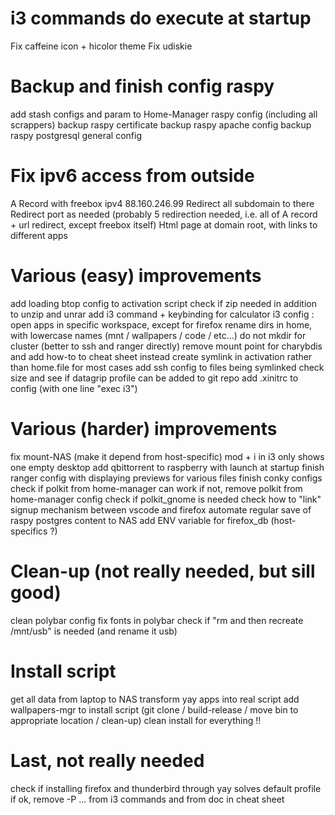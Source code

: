 # i3 commands do execute at startup
Fix caffeine icon + hicolor theme
Fix udiskie

# Backup and finish config raspy
add stash configs and param to Home-Manager raspy config (including all scrappers)
backup raspy certificate
backup raspy apache config
backup raspy postgresql general config

# Fix ipv6 access from outside
A Record with freebox ipv4 88.160.246.99
Redirect all subdomain to there
Redirect port as needed (probably 5 redirection needed, i.e. all of A record + url redirect, except freebox itself)
Html page at domain root, with links to different apps

# Various (easy) improvements
add loading btop config to activation script
check if zip needed in addition to unzip and unrar
add i3 command + keybinding for calculator
i3 config : open apps in specific workspace, except for firefox
rename dirs in home, with lowercase names (mnt / wallpapers / code / etc...)
do not mkdir for cluster (better to ssh and ranger directly)
remove mount point for charybdis and add how-to to cheat sheet instead
create symlink in activation rather than home.file for most cases
add ssh config to files being symlinked
check size and see if datagrip profile can be added to git repo
add .xinitrc to config (with one line "exec i3")

# Various (harder) improvements
fix mount-NAS (make it depend from host-specific)
mod + i in i3 only shows one empty desktop
add qbittorrent to raspberry with launch at startup
finish ranger config with displaying previews for various files
finish conky configs
check if polkit from home-manager can work
    if not, remove polkit from home-manager config
check if polkit_gnome is needed
check how to "link" signup mechanism between vscode and firefox
automate regular save of raspy postgres content to NAS
add ENV variable for firefox_db (host-specifics ?)

# Clean-up (not really needed, but sill good)
clean polybar config
fix fonts in polybar
check if "rm and then recreate /mnt/usb" is needed (and rename it usb)

# Install script
get all data from laptop to NAS
transform yay apps into real script
add wallpapers-mgr to install script (git clone / build-release / move bin to appropriate location / clean-up)
clean install for everything !!

# Last, not really needed
check if installing firefox and thunderbird through yay solves default profile
    if ok, remove -P ... from i3 commands and from doc in cheat sheet
